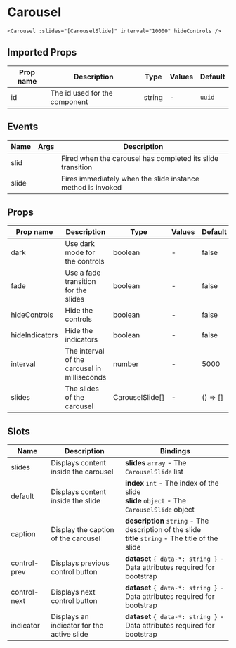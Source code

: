 # Carousel

```vue
<Carousel :slides="[CarouselSlide]" interval="10000" hideControls />
```

## Imported Props

| Prop name | Description                   | Type   | Values | Default |
| --------- | ----------------------------- | ------ | ------ | ------- |
| id        | The id used for the component | string | -      | `uuid`  |

<!-- TODO Auto-generate based on type? -->

## Events

| Name  | Args | Description                                                 |
| ----- | ---- | ----------------------------------------------------------- |
| slid  |      | Fired when the carousel has completed its slide transition  |
| slide |      | Fires immediately when the slide instance method is invoked |

## Props

| Prop name      | Description                                  | Type            | Values | Default  |
| -------------- | -------------------------------------------- | --------------- | ------ | -------- |
| dark           | Use dark mode for the controls               | boolean         | -      | false    |
| fade           | Use a fade transition for the slides         | boolean         | -      | false    |
| hideControls   | Hide the controls                            | boolean         | -      | false    |
| hideIndicators | Hide the indicators                          | boolean         | -      | false    |
| interval       | The interval of the carousel in milliseconds | number          | -      | 5000     |
| slides         | The slides of the carousel                   | CarouselSlide[] | -      | () => [] |

## Slots

| Name         | Description                                | Bindings                                                                                                |
| ------------ | ------------------------------------------ | ------------------------------------------------------------------------------------------------------- |
| slides       | Displays content inside the carousel       | **slides** `array` - The `CarouselSlide` list                                                           |
| default      | Displays content inside the slide          | **index** `int` - The index of the slide<br/>**slide** `object` - The `CarouselSlide` object            |
| caption      | Display the caption of the carousel        | **description** `string` - The description of the slide<br/>**title** `string` - The title of the slide |
| control-prev | Displays previous control button           | **dataset** `{ data-*: string }` - Data attributes required for bootstrap                               |
| control-next | Displays next control button               | **dataset** `{ data-*: string }` - Data attributes required for bootstrap                               |
| indicator    | Displays an indicator for the active slide | **dataset** `{ data-*: string }` - Data attributes required for bootstrap                               |
